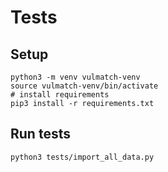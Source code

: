 # Tests

## Setup

```shell
python3 -m venv vulmatch-venv
source vulmatch-venv/bin/activate
# install requirements
pip3 install -r requirements.txt
````

## Run tests

```shell
python3 tests/import_all_data.py
```